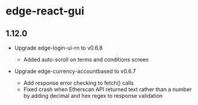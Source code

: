 # edge-react-gui

## 1.12.0

- Upgrade edge-login-ui-rn to v0.6.8
  - Added auto-scroll on terms and conditions screen

- Upgrade edge-currency-accountbased to v0.6.7
  - Add response error checking to fetch() calls
  - Fixed crash when Etherscan API returned text rather than a number by adding decimal and hex regex to response validation
